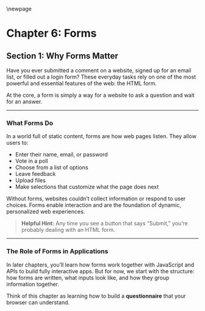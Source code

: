 \newpage

# Chapter 6: Forms

## Section 1: Why Forms Matter

Have you ever submitted a comment on a website, signed up for an email list, or
filled out a login form? These everyday tasks rely on one of the most powerful
and essential features of the web: the HTML form.

At the core, a form is simply a way for a website to ask a question and wait for
an answer.

---

### What Forms Do

In a world full of static content, forms are how web pages listen. They
allow users to:

* Enter their name, email, or password
* Vote in a poll
* Choose from a list of options
* Leave feedback
* Upload files
* Make selections that customize what the page does next

Without forms, websites couldn’t collect information or respond to user choices.
Forms enable interaction and are the foundation of dynamic, personalized web
experiences.

> **Helpful Hint:**
> Any time you see a button that says “Submit,” you’re probably dealing with an
> HTML form.

---

### The Role of Forms in Applications

In later chapters, you’ll learn how forms work together with JavaScript and APIs
to build fully interactive apps. But for now, we start with the structure: how
forms are written, what inputs look like, and how they group information
together.

Think of this chapter as learning how to build a **questionnaire** that your
browser can understand.


